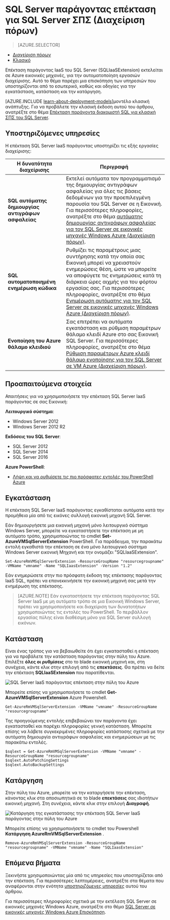 <properties
    pageTitle="SQL Server παράγοντας επέκταση για SQL Server ΣΠΣ (Διαχείριση πόρων) | Microsoft Azure"
    description="Αυτό το θέμα περιγράφει πώς μπορείτε να διαχειριστείτε την επέκταση παράγοντας SQL Server, η οποία αυτοματοποιεί συγκεκριμένες εργασίες διαχείρισης SQL Server. Αυτά περιλαμβάνουν αυτόματης δημιουργίας αντιγράφων ασφαλείας, αυτόματη διόρθωση και ενσωμάτωση θάλαμο Azure αριθμού-κλειδιού. Αυτό το θέμα χρησιμοποιεί τη λειτουργία ανάπτυξης διαχείρισης πόρων."
    services="virtual-machines-windows"
    documentationCenter=""
    authors="rothja"
    manager="jhubbard"
    editor=""
    tags="azure-resource-manager"/>

<tags
    ms.service="virtual-machines-windows"
    ms.devlang="na"
    ms.topic="article"
    ms.tgt_pltfrm="vm-windows-sql-server"
    ms.workload="infrastructure-services"
    ms.date="10/27/2016"
    ms.author="jroth"/>

# <a name="sql-server-agent-extension-for-sql-server-vms-resource-manager"></a>SQL Server παράγοντας επέκταση για SQL Server ΣΠΣ (Διαχείριση πόρων)

> [AZURE.SELECTOR]
- [Διαχείριση πόρων](virtual-machines-windows-sql-server-agent-extension.md)
- [Κλασικό](virtual-machines-windows-classic-sql-server-agent-extension.md)

Επέκταση παράγοντας IaaS του SQL Server (SQLIaaSExtension) εκτελείται σε Azure εικονικές μηχανές, για την αυτοματοποίηση εργασιών διαχείρισης. Αυτό το θέμα παρέχει μια επισκόπηση των υπηρεσιών που υποστηρίζονται από το εσωτερικό, καθώς και οδηγίες για την εγκατάσταση, κατάσταση και την κατάργηση.

[AZURE.INCLUDE [learn-about-deployment-models](../../includes/learn-about-deployment-models-rm-include.md)]μοντέλο κλασική ανάπτυξης. Για να προβάλετε την κλασική έκδοση αυτού του άρθρου, ανατρέξτε στο θέμα [Επέκταση παράγοντα διακομιστή SQL για κλασική ΣΠΣ του SQL Server](virtual-machines-windows-classic-sql-server-agent-extension.md).

## <a name="supported-services"></a>Υποστηριζόμενες υπηρεσίες

Η επέκταση SQL Server IaaS παράγοντας υποστηρίζει τις εξής εργασίες διαχείρισης:

| Η δυνατότητα διαχείρισης | Περιγραφή |
|---------------------|-------------------------------|
| **SQL αυτόματης δημιουργίας αντιγράφων ασφαλείας** | Εκτελεί αυτόματα τον προγραμματισμό της δημιουργίας αντιγράφων ασφαλείας για όλες τις βάσεις δεδομένων για την προεπιλεγμένη παρουσία του SQL Server σε η Εικονική. Για περισσότερες πληροφορίες, ανατρέξτε στο θέμα [αυτόματης δημιουργίας αντιγράφων ασφαλείας για τον SQL Server σε εικονικές μηχανές Windows Azure (Διαχείριση πόρων)](virtual-machines-windows-sql-automated-backup.md).|
| **SQL αυτοματοποιημένη ενημέρωση κώδικα** | Ρυθμίζει τις παραμέτρους μιας συντήρησης κατά την οποία σας Εικονική μπορεί να χρειαστούν ενημερώσεις θέση, ώστε να μπορείτε να αποφύγετε τις ενημερώσεις κατά τη διάρκεια ώρες αιχμής για του φόρτου εργασίας σας. Για περισσότερες πληροφορίες, ανατρέξτε στο θέμα [Ενημέρωση αυτόματης για τον SQL Server σε εικονικές μηχανές Windows Azure (Διαχείριση πόρων)](virtual-machines-windows-sql-automated-patching.md).|
| **Ενοποίηση του Azure θάλαμο κλειδιού** | Σας επιτρέπει να αυτόματα εγκατάσταση και ρύθμιση παραμέτρων θάλαμο κλειδί Azure στο σας Εικονική SQL Server. Για περισσότερες πληροφορίες, ανατρέξτε στο θέμα [Ρύθμιση παραμέτρων Azure κλειδί θάλαμο ενοποίησης για τον SQL Server σε VM Azure (Διαχείριση πόρων)](virtual-machines-windows-ps-sql-keyvault.md).|

## <a name="prerequisites"></a>Προαπαιτούμενα στοιχεία

Απαιτήσεις για να χρησιμοποιήσετε την επέκταση SQL Server IaaS παράγοντας σε σας Εικονική:

**Λειτουργικό σύστημα**:

- Windows Server 2012
- Windows Server 2012 R2

**Εκδόσεις του SQL Server**:

- SQL Server 2012
- SQL Server 2014
- SQL Server 2016

**Azure PowerShell**:

- [Λήψη και να ρυθμίσετε τις πιο πρόσφατες εντολές του PowerShell Azure](../powershell-install-configure.md)

## <a name="installation"></a>Εγκατάσταση

Η επέκταση SQL Server IaaS παράγοντας εγκαθίσταται αυτόματα κατά την προμήθεια μία από τις εικόνες συλλογή εικονική μηχανή SQL Server.

Εάν δημιουργήσετε μια εικονική μηχανή μόνο λειτουργικό σύστημα Windows Server, μπορείτε να εγκαταστήσετε την επέκταση με μη αυτόματο τρόπο, χρησιμοποιώντας το cmdlet **Set-AzureVMSqlServerExtension** PowerShell. Για παράδειγμα, την παρακάτω εντολή εγκαθιστά την επέκταση σε ένα μόνο λειτουργικό σύστημα Windows Server εικονική Μηχανή και την ονομάζει "SQLIaaSExtension".

    Set-AzureRmVMSqlServerExtension -ResourceGroupName "resourcegroupname" -VMName "vmname" -Name "SQLIaasExtension" -Version "1.2"

Εάν ενημερώσετε στην πιο πρόσφατη έκδοση της επέκτασης παράγοντας IaaS SQL, πρέπει να επανεκκινήσετε την εικονική μηχανή σας μετά την ενημέρωση της επέκτασης.

>[AZURE.NOTE] Εάν εγκαταστήσετε την επέκταση παράγοντας SQL Server IaaS με μη αυτόματο τρόπο σε μια Εικονική Windows Server, πρέπει να χρησιμοποιήσετε και διαχείριση των δυνατοτήτων χρησιμοποιώντας τις εντολές του PowerShell. Το περιβάλλον εργασίας πύλης είναι διαθέσιμη μόνο για SQL Server συλλογή εικόνων.

## <a name="status"></a>Κατάσταση

Είναι ένας τρόπος για να βεβαιωθείτε ότι έχει εγκατασταθεί η επέκταση για να προβάλετε την κατάσταση παράγοντας στην πύλη του Azure. Επιλέξτε **όλες οι ρυθμίσεις** στο το blade εικονική μηχανή και, στη συνέχεια, κάντε κλικ στην επιλογή από τις **επεκτάσεις**. Θα πρέπει να δείτε την επέκταση **SQLIaaSExtension** που παρατίθενται.

![SQL Server IaaS παράγοντας επέκταση στην πύλη του Azure](./media/virtual-machines-windows-sql-server-agent-extension/azure-rm-sql-server-iaas-agent-portal.png)

Μπορείτε επίσης να χρησιμοποιήσετε το cmdlet **Get-AzureVMSqlServerExtension** Azure Powershell.

    Get-AzureRmVMSqlServerExtension -VMName "vmname" -ResourceGroupName "resourcegroupname"

Της προηγούμενης εντολής επιβεβαιώνει τον παράγοντα έχει εγκατασταθεί και παρέχει πληροφορίες γενική κατάσταση. Μπορείτε επίσης να λάβετε συγκεκριμένες πληροφορίες κατάστασης σχετικά με την αυτόματη δημιουργία αντιγράφων ασφαλείας και ενημερώσεων με τις παρακάτω εντολές.

    $sqlext = Get-AzureRmVMSqlServerExtension -VMName "vmname" -ResourceGroupName "resourcegroupname"
    $sqlext.AutoPatchingSettings
    $sqlext.AutoBackupSettings

## <a name="removal"></a>Κατάργηση   

Στην πύλη του Azure, μπορείτε να την καταργήσετε την επέκταση, κάνοντας κλικ στα αποσιωπητικά σε το blade **επεκτάσεις** σας ιδιοτήτων εικονική μηχανή. Στη συνέχεια, κάντε κλικ στην επιλογή **Διαγραφή**.

![Κατάργηση της εγκατάστασης την επέκταση SQL Server IaaS παράγοντας στην πύλη του Azure](./media/virtual-machines-windows-sql-server-agent-extension/azure-rm-sql-server-iaas-agent-uninstall.png)

Μπορείτε επίσης να χρησιμοποιήσετε το cmdlet του Powershell **Κατάργηση AzureRmVMSqlServerExtension** .

    Remove-AzureRmVMSqlServerExtension -ResourceGroupName "resourcegroupname" -VMName "vmname" -Name "SQLIaasExtension"

## <a name="next-steps"></a>Επόμενα βήματα

Ξεκινήστε χρησιμοποιώντας μία από τις υπηρεσίες που υποστηρίζεται από την επέκταση. Για περισσότερες λεπτομέρειες, ανατρέξτε στα θέματα που αναφέρονται στην ενότητα [υποστηριζόμενες υπηρεσίες](#supported-services) αυτού του άρθρου.

Για περισσότερες πληροφορίες σχετικά με την εκτέλεση SQL Server σε εικονικές μηχανές Windows Azure, ανατρέξτε στο θέμα [SQL Server σε εικονικές μηχανές Windows Azure Επισκόπηση](virtual-machines-windows-sql-server-iaas-overview.md).
